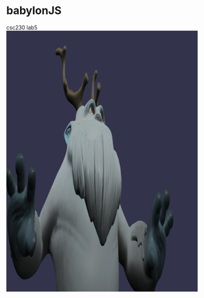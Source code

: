 # babylonJS
csc230 lab5
![hey](https://raw.githubusercontent.com/parsa222/babylonJS/refs/heads/main/hey.png)
